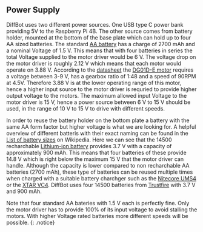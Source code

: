 ## Power Supply

DiffBot uses two different power sources. One USB type C power bank providing 5V to the Raspberry Pi 4B.
The other source comes from battery holder, mounted at the bottom of the base plate which can hold up to four AA sized batteries.
The standard [AA battery](https://en.wikipedia.org/wiki/AA_battery) has a charge of 2700 mAh and a nominal
Voltage of 1.5 V. This means that with four batteries in series the total Voltage supplied to the motor driver would
be 6 V. The voltage drop on the motor driver is roughly 2.12 V which means that each motor would operate on 3.88 V.
According to the [datasheet](https://cdn.sparkfun.com/assets/8/3/b/e/4/DS-16413-DG01D-E_Motor_with_Encoder.pdf) the 
[DG01D-E motor](https://www.sparkfun.com/products/16413) requires a voltage between 3-9 V, has a gearbox ratio of 1:48 and a speed of 90RPM at 4.5V.
Therefore 3.88 V is at the lower operating range of this motor, hence a higher input source to the motor driver is requried to provide
higher output voltage to the motors. The maximum allowed input Voltage to the motor driver is 15 V, hence a power source between 6 V to 15 V should be used,
in the range of 10 V to 15 V to drive with different speeds.

In order to reuse the battery holder on the bottom plate a battery with the same AA form factor but higher voltage is what we are looking for.
A helpful overview of different batteris with their exact naming can be found in the 
[List of battery sizes](https://en.wikipedia.org/wiki/List_of_battery_sizes) on Wikipedia. Here we can see that the 14500 recharchable 
[Lithium-ion battery](https://en.wikipedia.org/wiki/List_of_battery_sizes#Lithium-ion_batteries_(rechargeable)) provides 3.7 V with a capacity of 
approximately 900 mAh. This means that four batteries of these provide 14.8 V which is right below the maximum 15 V that the motor driver can handle.
Although the capacity is lower compared to non recharchable AA batteries (2700 mAh), these type of batteries can be reused multiple times when charged
with a suitable battery charchger such as the [Nitecore UMS4](https://charger.nitecore.com/product/ums4) or the 
[XTAR VC4](https://www.xtar.cc/product/XTAR-VC4-Charger-20.html). DiffBot uses four 14500 batteries from [Trustfire](https://www.trustfire.com/products/trustfire-14500-900mah-battery) with 3.7 V and 900 mAh.


Note that four standard AA bateries with 1.5 V each is perfectly fine. 
Only the motor driver has to provide 100% of its input voltage to avoid stalling the motors.
With higher Voltage rated batteries more different speeds will be possible.
{: .notice}
